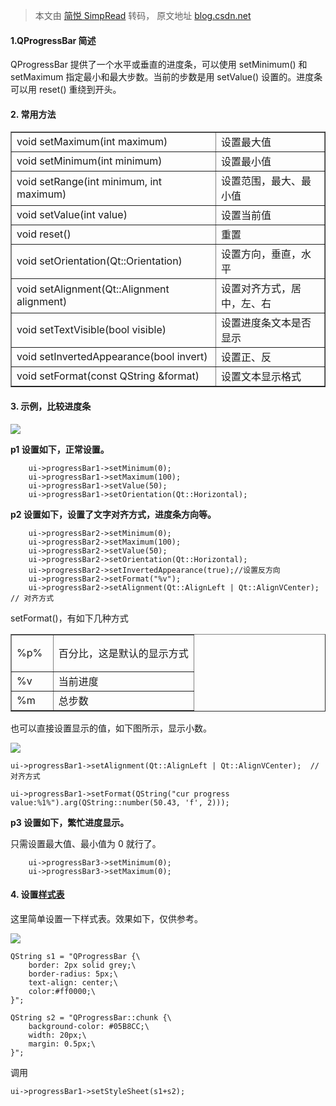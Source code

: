 > 本文由 [简悦 SimpRead](http://ksria.com/simpread/) 转码， 原文地址 [blog.csdn.net](https://blog.csdn.net/wzz953200463/article/details/125530997?ops_request_misc=%257B%2522request%255Fid%2522%253A%25220f88ce8e399f330e5bb36b0bb0499760%2522%252C%2522scm%2522%253A%252220140713.130102334..%2522%257D&request_id=0f88ce8e399f330e5bb36b0bb0499760&biz_id=0&utm_medium=distribute.pc_search_result.none-task-blog-2~all~baidu_landing_v2~default-1-125530997-null-null.142^v101^pc_search_result_base2&utm_term=qprocessbar%E6%A0%B7%E5%BC%8F%E8%A1%A8&spm=1018.2226.3001.4187)

#### 1.QProgressBar 简述

QProgressBar 提供了一个水平或垂直的进度条，可以使用 setMinimum() 和 setMaximum 指定最小和最大步数。当前的步数是用 setValue() 设置的。进度条可以用 reset() 重绕到开头。

#### 2. 常用方法

<table border="1" cellpadding="1" cellspacing="1"><tbody><tr><td>void&nbsp;setMaximum(int maximum)</td><td>设置最大值</td></tr><tr><td>void&nbsp;setMinimum(int minimum)</td><td>设置最小值</td></tr><tr><td>void&nbsp;setRange(int minimum, int maximum)</td><td>设置范围，最大、最小值</td></tr><tr><td>void&nbsp;setValue(int value)</td><td>设置当前值</td></tr><tr><td>void&nbsp;reset()</td><td>重置</td></tr><tr><td>void&nbsp;setOrientation(Qt::Orientation)</td><td>设置方向，垂直，水平</td></tr><tr><td>void&nbsp;setAlignment(Qt::Alignment alignment)</td><td>设置对齐方式，居中，左、右</td></tr><tr><td>void&nbsp;setTextVisible(bool visible)</td><td>设置进度条文本是否显示</td></tr><tr><td>void&nbsp;setInvertedAppearance(bool invert)</td><td>设置正、反</td></tr><tr><td>void&nbsp;setFormat(const QString &amp;format)</td><td>设置文本显示格式</td></tr></tbody></table>

#### 3. 示例，比较进度条

![](https://i-blog.csdnimg.cn/blog_migrate/02c9700e605a8d29633ccb0cf150f3c8.gif)

**p1 设置如下，正常设置。**

```
    ui->progressBar1->setMinimum(0);
    ui->progressBar1->setMaximum(100);
    ui->progressBar1->setValue(50);
    ui->progressBar1->setOrientation(Qt::Horizontal);
```

**p2 设置如下，设置了文字对齐方式，进度条方向等。**

```
    ui->progressBar2->setMinimum(0);
    ui->progressBar2->setMaximum(100);
    ui->progressBar2->setValue(50);
    ui->progressBar2->setOrientation(Qt::Horizontal);
    ui->progressBar2->setInvertedAppearance(true);//设置反方向
    ui->progressBar2->setFormat("%v");
    ui->progressBar2->setAlignment(Qt::AlignLeft | Qt::AlignVCenter);  // 对齐方式
```

setFormat()，有如下几种方式

<table border="1" cellpadding="1" cellspacing="1"><tbody><tr><td><p>%p%&nbsp;&nbsp;</p></td><td>百分比，这是默认的显示方式</td></tr><tr><td>%v&nbsp; &nbsp; &nbsp;</td><td>当前进度</td></tr><tr><td>%m&nbsp; &nbsp;&nbsp;</td><td>总步数</td></tr></tbody></table>

也可以直接设置显示的值，如下图所示，显示小数。

![](https://i-blog.csdnimg.cn/blog_migrate/e51831a9f9adc964ed690030445d9900.png)

```
ui->progressBar1->setAlignment(Qt::AlignLeft | Qt::AlignVCenter);  // 对齐方式
 
ui->progressBar1->setFormat(QString("cur progress value:%1%").arg(QString::number(50.43, 'f', 2)));
```

**p3 设置如下，繁忙进度显示。**

只需设置最大值、最小值为 0 就行了。

```
    ui->progressBar3->setMinimum(0);
    ui->progressBar3->setMaximum(0);
```

#### 4. 设置[样式表](https://so.csdn.net/so/search?q=%E6%A0%B7%E5%BC%8F%E8%A1%A8&spm=1001.2101.3001.7020)

这里简单设置一下样式表。效果如下，仅供参考。

![](https://i-blog.csdnimg.cn/blog_migrate/ff4318ce9b9d7394c3b29c9bb744a5b8.png)

```
QString s1 = "QProgressBar {\
    border: 2px solid grey;\
    border-radius: 5px;\
    text-align: center;\
    color:#ff0000;\
}";
 
QString s2 = "QProgressBar::chunk {\
    background-color: #05B8CC;\
    width: 20px;\
    margin: 0.5px;\
}";
```

调用

```
ui->progressBar1->setStyleSheet(s1+s2);

```